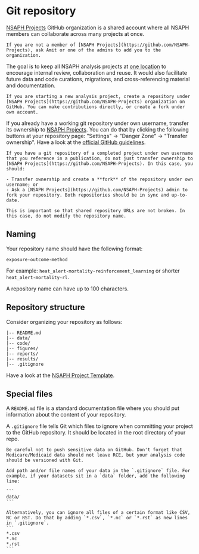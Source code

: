 # Git repository

[NSAPH Projects](https://github.com/NSAPH-Projects) GitHub organization is a shared account where all NSAPH members can collaborate across many projects at once. 

```{note}
If you are not a member of [NSAPH Projects](https://github.com/NSAPH-Projects), ask Amit or one of the admins to add you to the organization.
```

The goal is to keep all NSAPH analysis projects at [one location](https://github.com/NSAPH-Projects) to encourage internal review, collaboration and reuse. It would also facilitate future data and code curations, migrations, and cross-referencing material and documentation.

```{note}
If you are starting a new analysis project, create a repository under [NSAPH Projects](https://github.com/NSAPH-Projects) organization on GitHub. You can make contributions directly, or create a fork under own account. 
```

If you already have a working git repository under own username, transfer its ownership to [NSAPH Projects](https://github.com/NSAPH-Projects). You can do that by clicking the following buttons at your repository page: "Settings" -> "Danger Zone" -> "Transfer ownership". Have a look at the [official GitHub guidelines](https://docs.github.com/en/repositories/creating-and-managing-repositories/transferring-a-repository).

```{note}
If you have a git repository of a completed project under own username that you reference in a publication, do not just transfer ownership to [NSAPH Projects](https://github.com/NSAPH-Projects). In this case, you should:

- Transfer ownership and create a **fork** of the repository under own username; or
- Ask a [NSAPH Projects](https://github.com/NSAPH-Projects) admin to fork your repository. Both repositories should be in sync and up-to-date.

This is important so that shared repository URLs are not broken. In this case, do not modify the repository name.
```

## Naming

Your repository name should have the following format:

```
exposure-outcome-method
```

For example: `heat_alert-mortality-reinforcement_learning` or shorter `heat_alert-mortality-rl`.

A repository name can have up to 100 characters.

## Repository structure

Consider organizing your repository as follows:

```
|-- README.md
|-- data/
|-- code/
|-- figures/
|-- reports/
|-- results/
|-- .gitignore
```
Have a look at the [NSAPH Project Template](https://github.com/NSAPH/project_template).

## Special files

A `README.md` file is a standard documentation file where you should put information about the content of your repository.

A `.gitignore` file tells Git which files to ignore when committing your project to the GitHub repository. It should be located in the root directory of your repo. 

````{warning}
Be careful not to push sensitive data on GitHub. Don't forget that Medicare/Medicaid data should not leave RCE, but your analysis code should be versioned with Git.

Add path and/or file names of your data in the `.gitignore` file. For example, if your datasets sit in a `data` folder, add the following line:

```
data/
```

Alternatively, you can ignore all files of a certain format like CSV, NC or RST. Do that by adding `*.csv`, `*.nc` or `*.rst` as new lines in `.gitignore`.
```
*.csv 
*.nc
*.rst
```
````

